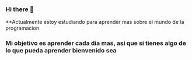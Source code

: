   ### Hi there 👋
**Actualmente estoy estudiando para aprender mas sobre el mundo de la programacion
### Mi objetivo es aprender cada dia mas, asi que si tienes algo de lo que pueda aprender bienvenido sea

